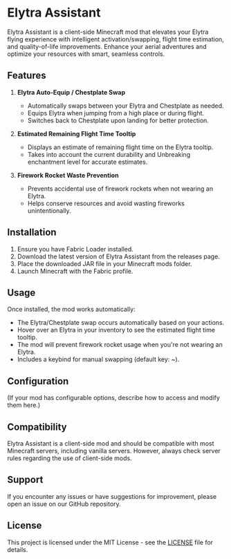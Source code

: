 # Elytra Assistant

Elytra Assistant is a client-side Minecraft mod that elevates your Elytra flying experience with intelligent activation/swapping, 
flight time estimation, and quality-of-life improvements. Enhance your aerial adventures and optimize 
your resources with smart, seamless controls.

## Features

1. **Elytra Auto-Equip / Chestplate Swap**
    - Automatically swaps between your Elytra and Chestplate as needed.
    - Equips Elytra when jumping from a high place or during flight.
    - Switches back to Chestplate upon landing for better protection.

2. **Estimated Remaining Flight Time Tooltip**
    - Displays an estimate of remaining flight time on the Elytra tooltip.
    - Takes into account the current durability and Unbreaking enchantment level for accurate estimates.

3. **Firework Rocket Waste Prevention**
    - Prevents accidental use of firework rockets when not wearing an Elytra.
    - Helps conserve resources and avoid wasting fireworks unintentionally.

## Installation

1. Ensure you have Fabric Loader installed.
2. Download the latest version of Elytra Assistant from the releases page.
3. Place the downloaded JAR file in your Minecraft mods folder.
4. Launch Minecraft with the Fabric profile.

## Usage

Once installed, the mod works automatically:

- The Elytra/Chestplate swap occurs automatically based on your actions.
- Hover over an Elytra in your inventory to see the estimated flight time tooltip.
- The mod will prevent firework rocket usage when you're not wearing an Elytra.
- Includes a keybind for manual swapping (default key: ~).

## Configuration

(If your mod has configurable options, describe how to access and modify them here.)

## Compatibility

Elytra Assistant is a client-side mod and should be compatible with most Minecraft servers, including vanilla servers. However, always check server rules regarding the use of client-side mods.

## Support

If you encounter any issues or have suggestions for improvement, please open an issue on our GitHub repository.

## License

This project is licensed under the MIT License - see the [LICENSE](LICENSE) file for details.
